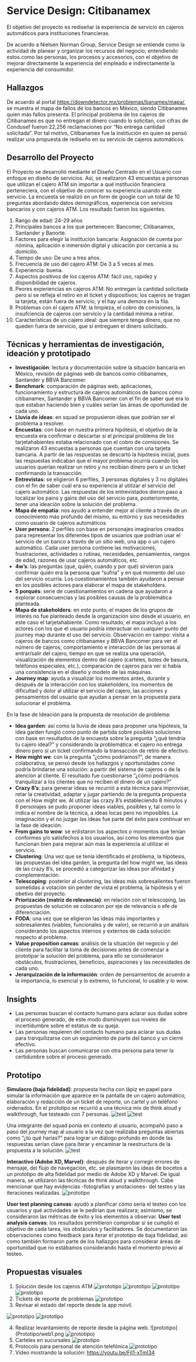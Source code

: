 # Service Design: Citibanamex
El objetivo del proyecto es rediseñar la experiencia de servicio en cajeros automáticos para instituciones financieras.

De acuerdo a Nielsen Norman Group, Service Design se entiende como la actividad de planear y organizar los recursos del negocio; entendiendo estos como las personas, los procesos y accesorios, con el objetivo de mejorar directamente la experiencia del empleado e indirectamente la experiencia del consumidor.

## Hallazgos
De acuerdo al portal https://downdetector.mx/problemas/banamex/mapa/, se muestra el mapa de fallos de los bancos en México, siendo Citibanamex quien más fallos presenta. 
El principal problema de los cajeros de Citibanamex es que no entregan el dinero cuando lo solicitan, con cifras de Condusef fueron 22,256 reclamaciones por “No entrega cantidad solicitada”. 
Por tal motivo, Citibanamex fue la institución en quien se pensó realizar una propuesta de rediseño en su servicio de cajeros automáticos.

## Desarrollo del Proyecto
El Proyecto se desarrolló mediante el Diseño Centrado en el Usuario con enfoque en diseño de servicios. Así, se realizaron 43 encuestas a personas que utilizan el cajero ATM sin importar a qué institución financiera perteneciera, con el objetivo de conocer su experiencia usando este servicio. 
La encuesta se realizó en un form de google con un total de 10 preguntas abordando datos demográficos, experiencia con servicios bancarios y con cajeros ATM.
Los resultado fueron los siguientes. 

1. Rango de edad: 24-29 años
2. Principales bancos a los que pertenecen: Bancomer, Citibanamex, Santander y Banorte. 
3. Factores para elegir la institución bancaria: Asignación de cuenta por nómina, aplicación e inmersión digital y  ubicación por cercanía a su domicilio.  
4. Tiempo de uso: De uno a tres años. 
5. Frecuencia de uso del cajero ATM: De 3 a 5 veces al mes. 
6. Experiencia: buena.
7. Aspectos positivos de los cajeros ATM: fácil uso, rapidez y disponibilidad de cajeros. 
8. Peores experiencias en cajeros ATM: No entregan la cantidad solicitada pero sí se refleja el retiro en el ticket y dispositivos; los cajeros se tragan la tarjeta, están fuera de servicio, y el hay una demora en la fila. 
9. Problemas con el cajero ATM: la limpieza, el cobro de comisiones, la insufciencia de cajeros con servicio y la cantidad mínima a retirar. 
10. Características de un cajero ideal: que siempre tenga dinero, que no queden fuera de servicio, que sí entreguen el dinero solicitado.

## Técnicas y herramientas de investigación, ideación y prototipado
* **Investigación**: lectura y documentación sobre la situación bancaria en México, revisión de páginas web de bancos como citibanamex, Santander y BBVA Bancomer.
* **Benchmark**: comparación de páginas web, aplicaciones, funcionamiento y estructura de cajeros automáticos de bancos como citibanamex, Santander y BBVA Bancomer con el fin de saber qué era lo que estaban haciendo bien y cuáles serían las áreas de oportunidad de cada uno.
* **Lluvia de ideas**: en squad se propusieron ideas que podrían ser el problema a resolver.
* **Encuestas**: con base en nuestra primera hipótesis, el objetivo de la encuesta era confirmar o descartar si el principal problema de los tarjetahabientes estaba relacionado con el cobro de comisiones. Se realizaron 43 encuestas a personas que cuentan con una tarjeta bancaria. A partir de las respuestas se descartó la hipótesis inicial, pues las respuestas indicaban que el mayor problema ocurría cuando los usuarios querían realizar un retiro y no recibían dinero pero sí un ticket confirmando la transacción.
* **Entrevistas**: se eligieron 6 perfiles, 3 personas digitales y 3 no digitales con el fin de saber cuál era su experiencia al utilizar el servicio del cajero automático. Las respuestas de los entrevistados dieron paso a localizar los pains y gains del uso del servicio para, posteriormente, tener una ideación sobre la solución del problema.
* **Mapa de empatía**: nos ayudó a entender mejor al cliente a través de un conocimiento más profundo del mismo, su entorno y sus necesidades como usuario de cajeros automáticos.
* **User persona**: 2 perfiles con base en personajes imaginarios creados para representar los diferentes tipos de usuarios que podrían usar el servicio de un banco a través de un sitio web, una app o un cajero automático. Cada user persona contiene las motivaciones, frustraciones, actividades o rutinas, necesidades, pensamientos, rangos de edad, razones de usar cajeros automáticos, etc.
* **4w’s**: las preguntas (qué, quién, cuándo y por qué) sirvieron para confirmar quién era la persona que “sufría” y en qué momento del uso del servicio ocurría. Los cuestionamientos también ayudaron a pensar en los posibles actores para elaborar el mapa de stakeholders.
* **5 porqués**: serie de cuestionamientos en cadena que ayudaron a explorar consecuencias y las posibles causas de la problemática planteada. 
* **Mapa de stakeholders**: en este punto, el mapeo de los grupos de interés no fue planteado desde la organización sino desde el usuario, en este caso el tarjetahabiente. Como resultado, el mapa incluyó a los actores con los que el usuario podría interactuar en cualquier punto del journey map durante el uso del servicio. 
Observación en campo: visita a cajeros de bancos como citibanamex y BBVA Bancomer para ver el número de cajeros, comportamiento e interacción de las personas al entrar/salir del cajero, tiempo en que se realiza una operación, visualización de elementos dentro del cajero (carteles, botes de basura, teléfonos especiales, etc.), comparación de cajeros para ver si había una consistencia en el diseño y modelo de las máquinas.
* **Journey map**: ayuda a visualizar los momentos antes, durante y después de la interacción con los stakeholders, los momentos de dificultad y dolor al utilizar el servicio del cajero, las acciones y pensamientos del usuario que ayudan a pensar en la propuesta para solucionar el problema.

En la fase de Ideación para la propuesta de resolución de problema:
* **Idea garden**: así como la lluvia de ideas para proponer una hipótesis, la idea garden fungió como punto de partida sobre posibles soluciones con base en resultados de la encuesta sobre la pregunta “¿qué tendría tu cajero ideal?” y considerando la problemática: el cajero no entrega dinero pero sí un ticket confirmando la transacción de retiro de efectivo.
* **How might we**: con la pregunta “¿cómo podríamos?”, de manera colaborativa, se pensó desde los hallazgos y oportunidades cómo podría brindarse una solución: a partir del sistema de cajeros o de la atención al cliente. El resultado fue cuestionarse “¿cómo podríamos tranquilizar a los clientes que no reciben el dinero de un cajero?”
* **Crazy 8’s**: para generar ideas se recurrió a esta técnica para improvisar, retar la creatividad, adaptar y jugar partiendo de la pregunta propuesta con el How might we. Al utilizar las crazy 8’s estableciendo 8 minutos y 8 personajes se pudo proponer ideas viables, posibles y, tal como lo indica el nombre de la técnica, a ideas locas pero no imposibles. La imaginación y el no juzgar las ideas fue parte del éxito para continuar en la fase de ideación.
* **From gains to wow**: se enlistaron los aspectos o momentos que tenían conformes y/o satisfechos a los usuarios, así como los elementos que funcionan bien para mejorar aún más la experiencia al utilizar el servicio.
* **Clustering**: Una vez que se tenía identificado el problema, la hipótesis, las propuestas del idea garden, la pregunta del how might we, las ideas de las crazy 8’s, se procedió a categorizar las ideas por afinidad y complementación. 
* **Telescoping**: posterior al clustering, las ideas más sobresalientes fueron sometidas a votación sin perder de vista el problema, la hipótesis y el obetivo del proyecto.
* **Priorización (matriz de relevancia)**: en relación con el telescoping, las propuestas de solución se colocaron por eje de relevancia o efe de diferenciación.
* **FODA**: una vez que se eligieron las ideas más importantes y sobresalientes (viables, funcionales y de valor), se recurrió a un análisis considerando los aspectos internos y externos de cada solución respecto al problema.
* **Value proposition canvas**: análisis de la situación del negocio y del cliente para facilitar la toma de decisiones antes de comenzar a prototipar la solución del problema, para ello se consideraron obstáculos, frustraciones, beneficios, aspiraciones y las necesidades de cada uno.
* **Jerarquización de la información**: orden de pensamientos de acuerdo a la importancia, lo esencial y lo extremo, lo funcional, lo usable y lo wow. 


## Insights
* Las personas buscan el contacto humano para aclarar sus dudas sobre el proceso generado, de este modo disminuyen sus niveles de incertidumbre sobre el estatus de su queja.
* Las personas requieren del contacto humano para aclarar sus dudas para tranquilizarse con un seguimiento de parte del banco y un cierre efectivo.
* Las personas buscan comunicarse con otra persona para tener la certidumbre sobre el proceso generado.


## Prototipo
**Simulacro (baja fidelidad)**: propuesta hecha con lápiz en papel para simular la información que aparece en la pantalla de un cajero automático, elaboración y redacción de un ticket de reporte, un cartel y un teléfono ordenados. En el  prototipo se recurrió a una técnica mix de think aloud y walkthrough,  fue testeado con 7 personas. 
![test](Test1/IMG_6496.JPG) 
![test](Test1/IMG_6501.JPG) 

Una integrante del squad ponía en contexto al usuario, acompañó paso a paso del journey map al usuario a la vez que realizaba preguntas abiertas como “¿tú qué harías?” para lograr un diálogo profundo en donde las respuestas serían clave para iterar y encaminar la reestructura de la propuesta a la solución.
![test](Test1/IMG_6534.JPG) 

**Interactivo (Adobe XD, Marvel)**: después de iterar y corregir errores de mensaje, del flujo de navegación, etc. se plasmaron las ideas de bocetos a un prototipo de alta fidelidad por medio de Adobe XD y Marvel. De igual manera, se utilizaron las técnicas de think aloud y walkthrough.
Cabe mencionar que hay evidencias -fotografías y anotaciones- del testeo y las iteraciones realizadas.
![prototipo](Prototipo/9.png) 

**User test planning canvas**: ayudó a planificar cómo sería el testeo con los usuarios y qué actividades se le pedirían que realizara; asimismo, se consideraron las métricas de éxito y los elementos a observar. 
**User test analysis canvas**: los resultados permitieron comprobar si se cumplió el objetivo de cada tarea, los obstáculos y facilitadores. Se documentaron las observaciones como feedback para iterar el prototipo de baja fidelidad, así como también formaron parte de los hallazgos para considerar áreas de oportunidad que no estábamos considerando hasta el momento previo al testeo.

## Propuestas visuales
1. Solución desde los cajeros ATM
![prototipo](Prototipo/9.png) 
![prototipo](Prototipo/10.png) 
![prototipo](Prototipo/11.png) 
![prototipo](Prototipo/13.png)
2. Tickets de reporte de problemas
![prototipo](propuesta/ticket.png) 
3. Revisar el estado del reporte desde la app móvil.

![prototipo](Prototipo/iPhone4.png)
![prototipo](Prototipo/iPhone5.png)

4. Realizar levantamiento de reporte desde la página web.
![prototipo](Prototipo/web1.png
![prototipo](Prototipo/web4.png))
5. Carteles en sucursales
![prototipo](propuesta/cartel.png) 
6. Protocolo para personal de atención telefónica
![prototipo](propuesta/protocolo.png)
7. Vídeo mostrando la solución: https://youtu.be/FjI1-xTmI34 
















